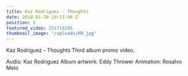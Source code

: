 ```yaml
---
title: Kaz Rodriguez - Thoughts
date: 2018-01-20 23:13:00 Z
position: 5
featured_video: 251718295
thumbnail_image: "/uploads/KR.jpg"
---
```


Kaz Rodriguez - Thoughts
Third album promo video.
 
Audio: Kaz Rodriguez
Album artwork: Eddy Thrower
Animation: Rosalvo Melo
